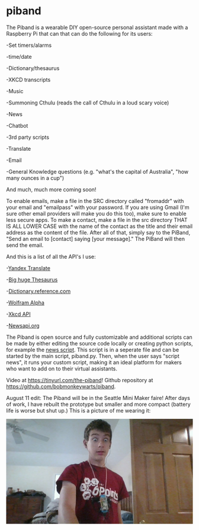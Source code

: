 # piband
The Piband is a wearable DIY open-source personal assistant made with a Raspberry Pi that can that can do the following for its users:

-Set timers/alarms

-time/date

-Dictionary/thesaurus

-XKCD transcripts

-Music

-Summoning Cthulu (reads the call of Cthulu in a loud scary voice)

-News

-Chatbot

-3rd party scripts

-Translate

-Email

-General Knowledge questions (e.g. "what's the capital of Australia", "how many ounces in a cup")

And much, much more coming soon!

To enable emails, make a file in the SRC directory called "fromaddr" with your email and "emailpass" with your password. If you are using Gmail (I'm sure other email providers will make you do this too), make sure to enable less secure apps. To make a contact, make a file in the src directory THAT IS ALL LOWER CASE with the name of the contact as the title and their email address as the content of the file. After all of that, simply say to the PiBand, "Send an email to [contact] saying [your message]." The PiBand will then send the email.

And this is a list of all the API's I use:

-[Yandex Translate](http://translate.yandex.com)

-[Big huge Thesaurus](https://words.bighugelabs.com/api.php)

-[Dictionary.reference.com](https://dictionary.reference.com)

-[Wolfram Alpha](https://www.wolframalpha.com/)

-[Xkcd API](https://xkcd.com)

-[Newsapi.org](https://newsapi.org)

The Piband is open source and fully customizable and additional scripts can be made by either editing the source code locally or creating python scripts, for example the [news script](https://github.com/bobmonkeywarts/piband/blob/master/src/news.py). This script is in a seperate file and can be started by the main script, piband.py. Then, when the user says "script news", it runs your custom script, making it an ideal platform for makers who want to add on to their virtual assistants.


Video at https://tinyurl.com/the-piband! Github repository at https://github.com/bobmonkeywarts/piband.

August 11 edit: The Piband will be in the Seattle Mini Maker faire! After days of work, I have rebuilt the prototype but smaller and more compact (battery life is worse but shut up.) This is a picture of me wearing it:

<img src="WIN_20170811_18_42_41_Pro.jpg" alt="me wearing a hot fasion statement" class="inline"/>
